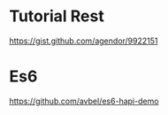 

# Tutorial Rest 
https://gist.github.com/agendor/9922151


# Es6 
https://github.com/avbel/es6-hapi-demo
